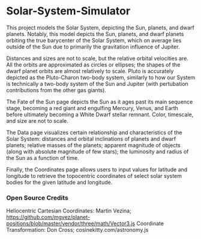 # Solar-System-Simulator

This project models the Solar System, depicting the Sun, planets, and dwarf planets. Notably, this model depicts the Sun, planets, and dwarf planets orbiting the true barycenter of the Solar System, which on average lies outside of the Sun due to primarily the gravitation influence of Jupiter.

Distances and sizes are not to scale, but the relative orbital velocities are. All the orbits are approximated as circles or ellipses; the shapes of the dwarf planet orbits are almost relatively to scale. Pluto is accurately depicted as the Pluto-Charon two-body system, similarly to how our System is technically a two-body system of the Sun and Jupiter (with pertubation contributions from the other gas giants).

The Fate of the Sun page depicts the Sun as it ages past its main sequence stage, becoming a red giant and engulfing Mercury, Venus, and Earth before ultimately becoming a White Dwarf stellar remnant. Color, timescale, and size are not to scale.

The Data page visualizes certain relationship and characteristics of the Solar System: distances and orbital inclinations of planets and dwarf planets; relative masses of the planets; apparent magnitude of objects (along with absolute magnitude of few stars); the luminosity and radius of the Sun as a function of time.

Finally, the Coordinates page allows users to input values for latitude and longitude to retrieve the topocentric coordinates of select solar system bodies for the given latitude and longitude. 

### Open Source Credits

Heliocentric Cartesian Coordinates: Martin Vezina; https://github.com/mgvez/planet-positions/blob/master/vendor/three/math/Vector3.js
Coordinate Transformation: Don Cross; cosinekitty.com/astronomy.js